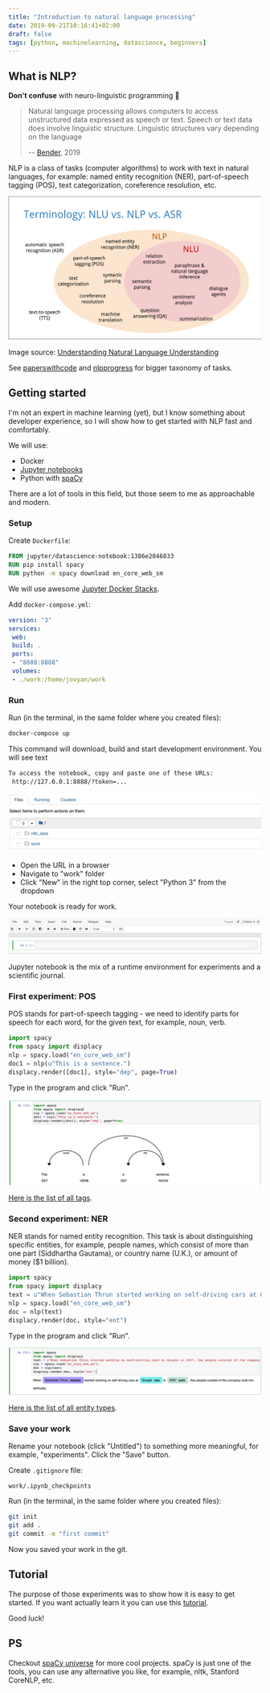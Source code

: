 ```yaml
---
title: "Introduction to natural language processing"
date: 2019-09-21T10:16:41+02:00
draft: false
tags: [python, machinelearning, datascience, beginners]
---
```


## What is NLP?

**Don't confuse** with neuro-linguistic programming :facepalm:

> Natural language processing allows computers to access unstructured data expressed as speech or text. Speech or text data does involve linguistic structure. Linguistic structures vary depending on the language
>
> -- [Bender](http://faculty.washington.edu/ebender/papers/Bender-SDSS-2019.pdf), 2019

NLP is a class of tasks (computer algorithms) to work with text in natural languages, for example: named entity recognition (NER), part-of-speech tagging (POS), text categorization, coreference resolution, etc.

![NLP vs NLU](./nlp-vs-nlu.png)

Image source: [Understanding Natural Language Understanding](https://nlp.stanford.edu/~wcmac/papers/20140716-UNLU.pdf)

See [paperswithcode](https://paperswithcode.com/area/natural-language-processing) and [nlpprogress](http://nlpprogress.com/) for bigger taxonomy of tasks.

## Getting started

I'm not an expert in machine learning (yet), but I know something about developer experience, so I will show how to get started with NLP fast and comfortably.

We will use:

- Docker
- [Jupyter notebooks](https://jupyter.org/)
- Python with [spaCy](https://spacy.io/)

There are a lot of tools in this field, but those seem to me as approachable and modern.

### Setup

Create `Dockerfile`:

```Dockerfile
FROM jupyter/datascience-notebook:1386e2046833
RUN pip install spacy
RUN python -m spacy download en_core_web_sm
```

We will use awesome [Jupyter Docker Stacks](https://jupyter-docker-stacks.readthedocs.io/en/latest/using/selecting.html#image-relationships).

Add `docker-compose.yml`:

```yml
version: "3"
services:
 web:
 build: .
 ports:
 - "8888:8888"
 volumes:
 - ./work:/home/jovyan/work
```

### Run

Run (in the terminal, in the same folder where you created files):

```sh
docker-compose up
```

This command will download, build and start development environment. You will see text

```sh
To access the notebook, copy and paste one of these URLs:
 http://127.0.0.1:8888/?token=...
```

![](./tree.png)

- Open the URL in a browser
- Navigate to "work" folder
- Click "New" in the right top corner, select "Python 3" from the dropdown

Your notebook is ready for work.

![](./notebook.png)

Jupyter notebook is the mix of a runtime environment for experiments and a scientific journal.

### First experiment: POS

POS stands for part-of-speech tagging - we need to identify parts for speech for each word, for the given text, for example, noun, verb.

```python
import spacy
from spacy import displacy
nlp = spacy.load("en_core_web_sm")
doc1 = nlp(u"This is a sentence.")
displacy.render([doc1], style="dep", page=True)
```

Type in the program and click "Run".

![](./pos.png)

[Here is the list of all tags](https://spacy.io/api/annotation#pos-tagging).

### Second experiment: NER

NER stands for named entity recognition. This task is about distinguishing specific entities, for example, people names, which consist of more than one part (Siddhartha Gautama), or country name (U.K.), or amount of money (\$1 billion).

```python
import spacy
from spacy import displacy
text = u"When Sebastian Thrun started working on self-driving cars at Google in 2007, few people outside of the company took him seriously."
nlp = spacy.load("en_core_web_sm")
doc = nlp(text)
displacy.render(doc, style="ent")
```

Type in the program and click "Run".

![](./ner.png)

[Here is the list of all entity types](https://spacy.io/api/annotation#named-entities).

### Save your work

Rename your notebook (click "Untitled") to something more meaningful, for example, "experiments". Click the "Save" button.

Create `.gitignore` file:

```gitignore
work/.ipynb_checkpoints
```

Run (in the terminal, in the same folder where you created files):

```sh
git init
git add .
git commit -m "first commit"
```

Now you saved your work in the git.

## Tutorial

The purpose of those experiments was to show how it is easy to get started. If you want actually learn it you can use this [tutorial](https://course.spacy.io/chapter1).

Good luck!

## PS

Checkout [spaCy universe](https://spacy.io/universe) for more cool projects. spaCy is just one of the tools, you can use any alternative you like, for example, nltk, Stanford CoreNLP, etc.
